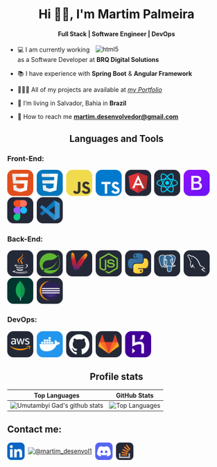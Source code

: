 

<h1 align="center">Hi 👋🏽, I'm Martim Palmeira</h1>
<h4 align="center">Full Stack | Software Engineer | DevOps</h4>

<img align="right" src="https://qph.cf2.quoracdn.net/main-qimg-c7f8b1214b6d3d01b698819c4d677ab3" alt="html5" width="300"/>

- :computer: I am currently working as a Software Developer at **BRQ Digital Solutions**

- :books: I have experience with **Spring Boot** & **Angular Framework**

- 👨🏻‍💻 All of my projects are available at <i>[my Portfolio](https://martimdesenvolvedo.wixsite.com/website)</i>

- :pushpin: I’m living in Salvador, Bahia in **Brazil**

- :envelope_with_arrow: How to reach me **martim.desenvolvedor@gmail.com**


<h2 align="center">Languages and Tools</h2>

<h3 align="left">Front-End:</h2>

<p>
<a href="https://www.w3.org/html/" target="_blank" rel="noreferrer"><img src="https://raw.githubusercontent.com/tandpfun/skill-icons/d1c752b99bb25a0e5aa363bae1db2809173ee966/icons/HTML.svg" alt="html5" width="60"/></a>&nbsp
<a href="https://www.w3schools.com/css/" target="_blank" rel="noreferrer"><img src="https://raw.githubusercontent.com/tandpfun/skill-icons/d1c752b99bb25a0e5aa363bae1db2809173ee966/icons/CSS.svg" alt="css3" width="60"/></a>&nbsp
<a href="https://developer.mozilla.org/en-US/docs/Web/JavaScript" target="_blank" rel="noreferrer"><img src="https://raw.githubusercontent.com/tandpfun/skill-icons/d1c752b99bb25a0e5aa363bae1db2809173ee966/icons/JavaScript.svg" alt="javascript" width="60" height="60"/></a>&nbsp
<a href="https://www.typescriptlang.org/" target="_blank" rel="noreferrer"><img src="https://raw.githubusercontent.com/tandpfun/skill-icons/d1c752b99bb25a0e5aa363bae1db2809173ee966/icons/TypeScript.svg" alt="typescript" width="60"/></a>&nbsp
<a href="https://angular.io/" target="_blank" rel="noreferrer"> <img src="https://raw.githubusercontent.com/tandpfun/skill-icons/d1c752b99bb25a0e5aa363bae1db2809173ee966/icons/Angular-Dark.svg" alt="angular" width="60"/></a>&nbsp
<a href="https://reactjs.org/" target="_blank" rel="noreferrer"> <img src="https://raw.githubusercontent.com/tandpfun/skill-icons/d1c752b99bb25a0e5aa363bae1db2809173ee966/icons/React-Dark.svg" alt="react" width="60" height="60"/></a>&nbsp
<a href="https://getbootstrap.com" target="_blank" rel="noreferrer"> <img src="https://raw.githubusercontent.com/tandpfun/skill-icons/d1c752b99bb25a0e5aa363bae1db2809173ee966/icons/Bootstrap.svg" alt="bootstrap" width="60" height="60"/></a>&nbsp
<a href="https://www.figma.com/" target="_blank" rel="noreferrer"> <img src="https://raw.githubusercontent.com/tandpfun/skill-icons/d1c752b99bb25a0e5aa363bae1db2809173ee966/icons/Figma-Dark.svg" alt="figma" width="60" height="60"/></a>&nbsp
<a href="https://code.visualstudio.com/" target="_blank" rel="noreferrer"> <img src="https://raw.githubusercontent.com/tandpfun/skill-icons/d1c752b99bb25a0e5aa363bae1db2809173ee966/icons/VSCode-Dark.svg" alt="vsCode" width="60" height="60"/></a>
</p>

<h3 align="left">Back-End:</h2>
<p>
<a href="https://www.java.com" target="_blank" rel="noreferrer"> <img src="https://raw.githubusercontent.com/tandpfun/skill-icons/d1c752b99bb25a0e5aa363bae1db2809173ee966/icons/Java-Dark.svg" alt="java" width="60" height="60"/></a>&nbsp
<a href="https://spring.io/" target="_blank" rel="noreferrer"> <img src="https://raw.githubusercontent.com/tandpfun/skill-icons/d1c752b99bb25a0e5aa363bae1db2809173ee966/icons/Spring-Dark.svg" alt="spring" width="60" height="60"/></a>&nbsp 
<a href="https://maven.apache.org/" target="_blank" rel="noreferrer"> <img src="https://raw.githubusercontent.com/tandpfun/skill-icons/d1c752b99bb25a0e5aa363bae1db2809173ee966/icons/Maven-Dark.svg" alt="maven" width="60" height="60"/></a>&nbsp 
<a href="https://nodejs.org" target="_blank" rel="noreferrer"> <img src="https://raw.githubusercontent.com/tandpfun/skill-icons/d1c752b99bb25a0e5aa363bae1db2809173ee966/icons/NodeJS-Dark.svg" alt="nodejs" width="60" height="60"/></a>&nbsp
<a href="https://www.python.org" target="_blank" rel="noreferrer"> <img src="https://raw.githubusercontent.com/tandpfun/skill-icons/d1c752b99bb25a0e5aa363bae1db2809173ee966/icons/Python-Dark.svg" alt="python" width="60" height="60"/></a>&nbsp
<a href="https://www.postgresql.org" target="_blank" rel="noreferrer"> <img src="https://raw.githubusercontent.com/tandpfun/skill-icons/d1c752b99bb25a0e5aa363bae1db2809173ee966/icons/PostgreSQL-Dark.svg" alt="postgresql" width="60" height="60"/></a>&nbsp
<a href="https://www.mysql.com/" target="_blank" rel="noreferrer"> <img src="https://raw.githubusercontent.com/tandpfun/skill-icons/d1c752b99bb25a0e5aa363bae1db2809173ee966/icons/MySQL-Dark.svg" alt="mysql" width="60" height="60"/></a>&nbsp 
<a href="https://www.mongodb.com/" target="_blank" rel="noreferrer"> <img src="https://raw.githubusercontent.com/tandpfun/skill-icons/d1c752b99bb25a0e5aa363bae1db2809173ee966/icons/MongoDB.svg" alt="mongodb" width="60" height="60"/></a>&nbsp 
<a href="https://www.eclipse.org/" target="_blank" rel="noreferrer"> <img src="https://raw.githubusercontent.com/tandpfun/skill-icons/d1c752b99bb25a0e5aa363bae1db2809173ee966/icons/Eclipse-Dark.svg" alt="eclipse" width="60" height="60"/></a> 
</p>
<h3 align="left">DevOps:</h2>
<p>
<a href="https://aws.amazon.com" target="_blank" rel="noreferrer"> <img src="https://raw.githubusercontent.com/tandpfun/skill-icons/d1c752b99bb25a0e5aa363bae1db2809173ee966/icons/AWS-Dark.svg" alt="aws" height="60"/></a>&nbsp
<a href="https://www.docker.com/" target="_blank" rel="noreferrer"> <img src="https://raw.githubusercontent.com/tandpfun/skill-icons/d1c752b99bb25a0e5aa363bae1db2809173ee966/icons/Docker.svg" alt="docker" width="60" height="60"/></a>&nbsp
<a href="https://git-scm.com/" target="_blank" rel="noreferrer"> <img src="https://raw.githubusercontent.com/tandpfun/skill-icons/d1c752b99bb25a0e5aa363bae1db2809173ee966/icons/Github-Dark.svg" alt="git" height="60"/></a>&nbsp
<a href="https://about.gitlab.com/" target="_blank" rel="noreferrer"> <img src="https://raw.githubusercontent.com/tandpfun/skill-icons/d1c752b99bb25a0e5aa363bae1db2809173ee966/icons/GitLab-Dark.svg" alt="gitlab" width="60" height="60"/></a>&nbsp
<a href="https://www.heroku.com/" target="_blank" rel="noreferrer"> <img src="https://raw.githubusercontent.com/tandpfun/skill-icons/d1c752b99bb25a0e5aa363bae1db2809173ee966/icons/Heroku.svg" alt="heroku" width="60" height="60"/></a>
</p>



<h2 align="center">Profile stats</h2>

<div align="center">

| Top Languages                                                                                                                                                                                                                                                                         | GitHub Stats                                                                                                                                                       |
| -------------------------------------------------------------------------------------------------------------------------------------------------------------------------------------------------- | ---------------------------------------------------------------------------------------------------------------------------------------------------------------------------------- |
| ![Umutambyi Gad's github stats](https://github-readme-stats.vercel.app/api/top-langs?username=martimpalmeira&show_icons=true&theme=dark&title_color=ffffff&text_color=ffffff&locale=en&layout=compact)  | ![Top Languages](https://github-readme-stats.vercel.app/api?username=martimpalmeira&show_icons=true&theme=dark&title_color=ffffff&text_color=ffffff&locale=en) |

 <div>



<h2 align="left">Contact me:</h2>
<p align="left">
<a href="https://www.linkedin.com/in/martimpalmeira/" target="_blank"><img align="center" src="https://raw.githubusercontent.com/tandpfun/skill-icons/d1c752b99bb25a0e5aa363bae1db2809173ee966/icons/LinkedIn.svg" alt="linkedin_martim_junior" height="40" width="40" /></a>&nbsp
<a href="https://api.whatsapp.com/send/?phone=5575981290360&text&app_absent=0" target="_blank"><img align="center"src="https://seeklogo.com/images/W/whatsapp-logo-DC7B8794F9-seeklogo.com.png" alt="@martim_desenvol1" height="40" width="40" /></a>&nbsp
<a href="https://discord.gg/Martim Junior#2175" target="_blank"><img align="center" src="https://raw.githubusercontent.com/tandpfun/skill-icons/d1c752b99bb25a0e5aa363bae1db2809173ee966/icons/Discord.svg" alt="Martim Junior#2175" height="40" width="40" /></a>&nbsp
<a href="https://stackoverflow.com/users/19900547/martim-palmeira" target="_blank"><img align="center" src="https://raw.githubusercontent.com/tandpfun/skill-icons/d1c752b99bb25a0e5aa363bae1db2809173ee966/icons/StackOverflow-Dark.svg" alt="Stack overflow" height="40" width="40" /></a>
</p>






